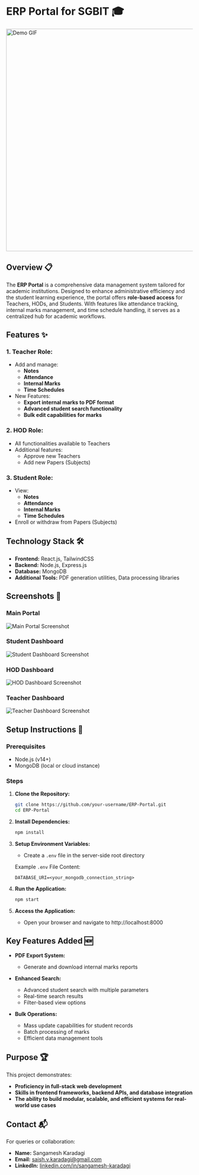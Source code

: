# ERP Portal for SGBIT 🎓

[<img src="./assets/demo.gif" alt="Demo GIF" width="600">](https://private-user-images.githubusercontent.com/169745851/399106914-189c0a63-fbe9-477d-ad4c-e59680fb0f4a.mp4?jwt=eyJhbGciOiJIUzI1NiIsInR5cCI6IkpXVCJ9.eyJpc3MiOiJnaXRodWIuY29tIiwiYXVkIjoicmF3LmdpdGh1YnVzZXJjb250ZW50LmNvbSIsImtleSI6ImtleTUiLCJleHAiOjE3MzU0MTYwMjUsIm5iZiI6MTczNTQxNTcyNSwicGF0aCI6Ii8xNjk3NDU4NTEvMzk5MTA2OTE0LTE4OWMwYTYzLWZiZTktNDc3ZC1hZDRjLWU1OTY4MGZiMGY0YS5tcDQ_WC1BbXotQWxnb3JpdGhtPUFXUzQtSE1BQy1TSEEyNTYmWC1BbXotQ3JlZGVudGlhbD1BS0lBVkNPRFlMU0E1M1BRSzRaQSUyRjIwMjQxMjI4JTJGdXMtZWFzdC0xJTJGczMlMkZhd3M0X3JlcXVlc3QmWC1BbXotRGF0ZT0yMDI0MTIyOFQxOTU1MjVaJlgtQW16LUV4cGlyZXM9MzAwJlgtQW16LVNpZ25hdHVyZT01MzhhYzBhYTBlNTM0YTJmNGQ0ZDRjMzU0YWFhNjZjMzkzY2YyMjQ4MGU2ZjhhOGM0NzQyNGY5YmM2NTE3Yzc1JlgtQW16LVNpZ25lZEhlYWRlcnM9aG9zdCJ9.weICiI4b_Erqfzmw0ZQIwg9-7CiP53s1a9obwe92GHQ)


## Overview 📋

The **ERP Portal** is a comprehensive data management system tailored for academic institutions. Designed to enhance administrative efficiency and the student learning experience, the portal offers **role-based access** for Teachers, HODs, and Students. With features like attendance tracking, internal marks management, and time schedule handling, it serves as a centralized hub for academic workflows.

## Features ✨

### 1. Teacher Role:

- Add and manage:
  - **Notes**
  - **Attendance**
  - **Internal Marks**
  - **Time Schedules**
- New Features:
  - **Export internal marks to PDF format**
  - **Advanced student search functionality**
  - **Bulk edit capabilities for marks**

### 2. HOD Role:

- All functionalities available to Teachers
- Additional features:
  - Approve new Teachers
  - Add new Papers (Subjects)

### 3. Student Role:

- View:
  - **Notes**
  - **Attendance**
  - **Internal Marks**
  - **Time Schedules**
- Enroll or withdraw from Papers (Subjects)

## Technology Stack 🛠️

- **Frontend:** React.js, TailwindCSS
- **Backend:** Node.js, Express.js
- **Database:** MongoDB
- **Additional Tools:** PDF generation utilities, Data processing libraries

## Screenshots 📸

### Main Portal

![Main Portal Screenshot](./assets/Screenshot.png)

### Student Dashboard

![Student Dashboard Screenshot](./assets/ScreenshotDashStu.png)

### HOD Dashboard

![HOD Dashboard Screenshot](./assets/ScreenshotDashHod.png)

### Teacher Dashboard

![Teacher Dashboard Screenshot](./assets/ScreenshotDashStaff.png)

## Setup Instructions 🚀

### Prerequisites

- Node.js (v14+)
- MongoDB (local or cloud instance)

### Steps

1. **Clone the Repository:**

   ```bash
   git clone https://github.com/your-username/ERP-Portal.git
   cd ERP-Portal
   ```

2. **Install Dependencies:**

   ```bash
   npm install
   ```

3. **Setup Environment Variables:**

   - Create a `.env` file in the server-side root directory

   Example `.env` File Content:

   ```plaintext
   DATABASE_URI=<your_mongodb_connection_string>
   ```

4. **Run the Application:**

   ```bash
   npm start
   ```

5. **Access the Application:**
   - Open your browser and navigate to http://localhost:8000

## Key Features Added 🆕

- **PDF Export System:**
  - Generate and download internal marks reports
    
- **Enhanced Search:**
  - Advanced student search with multiple parameters
  - Real-time search results
  - Filter-based view options
- **Bulk Operations:**
  - Mass update capabilities for student records
  - Batch processing of marks
  - Efficient data management tools

## Purpose 🏆

This project demonstrates:

- **Proficiency in full-stack web development**
- **Skills in frontend frameworks, backend APIs, and database integration**
- **The ability to build modular, scalable, and efficient systems for real-world use cases**

## Contact 📬

For queries or collaboration:

- **Name:** Sangamesh Karadagi
- **Email:** [saish.v.karadagi@gmail.com](mailto:saish.v.karadagi@gmail.com)
- **LinkedIn:** [linkedin.com/in/sangamesh-karadagi](https://linkedin.com/in/sangamesh-karadagi)
